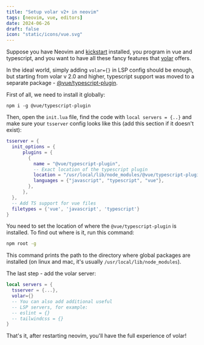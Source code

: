 ```yaml
---
title: "Setup volar v2+ in neovim"
tags: [neovim, vue, editors]
date: 2024-06-26
draft: false
icon: "static/icons/vue.svg"
---
```


<!--more-->

Suppose you have Neovim and [kickstart](https://github.com/nvim-lua/kickstart.nvim) installed, you program
in vue and typescript, and you want to
have all these fancy features that [volar](https://volarjs.dev/) offers.

In the ideal world, simply adding `volar={}` in LSP config
should be enough, but starting from volar v 2.0 and higher, typescript
support was moved to a separate package -
[@vue/typescript-plugin](https://www.npmjs.com/package/@vue/typescript-plugin).

First of all, we need to install it globally:

```
npm i -g @vue/typescript-plugin
```

Then, open the `init.lua` file, find the code with
`local servers = {..}` and make sure your `tsserver` config
looks like this (add this section if it doesn't exist):

```lua
tsserver = {
  init_options = {
      plugins = {
        {
          name = "@vue/typescript-plugin",
          -- Exact location of the typescript plugin
          location = "/usr/local/lib/node_modules/@vue/typescript-plugin",
          languages = {"javascript", "typescript", "vue"},
        },
      },
  },
  -- Add TS support for vue files
  filetypes = {'vue', 'javascript', 'typescript'}
}
```


You need to set the location of where the `@vue/typescript-plugin` is
installed. To find out where is it, run this command:

```bash
npm root -g
```

This command prints the path to the directory where global packages are
installed (on linux and mac, it's usually `/usr/local/lib/node_modules`).

The last step - add the volar server:

```lua
local servers = {
  tsserver = {...},
  volar={}
  -- You can also add additional useful
  -- LSP servers, for example:
  -- eslint = {}
  -- tailwindcss = {}
}
```

That's it, after restarting neovim, you'll have the full experience of
volar!













